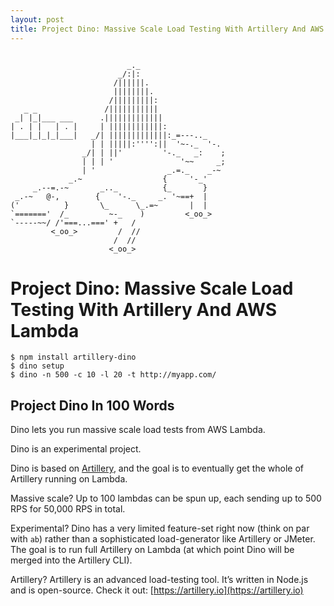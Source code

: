 ```yaml
---
layout: post
title: Project Dino: Massive Scale Load Testing With Artillery And AWS Lambda
---
```


```

                          _._
                        _/:|:
                       /||||||.
                       ||||||||.
                      /|||||||||:
   _ _               /|||||||||||
 _| |_|___ ___      .|||||||||||||
| . | |   | . |     | ||||||||||||:
|___|_|_|_|___|   _/| |||||||||||||:_=---.._
                  | | |||||:'''':||  '~-._  '-.
                _/| | ||'         '-._   _:    ;
                | | | '               '~~     _;
                | '                _.=._    _-~
             _.~                  {     '-_'
     _.--=.-~       _.._          {_       }
 _.-~   @-,        {    '-._     _. '~==+  |
('          }       \_      \_.=~       |  |
`======='  /_         ~-_    )         <_oo_>
`-----~~/ /'===...===' +   /
         <_oo_>         /  //
                       /  //
                      <_oo_>
```
# Project Dino: Massive Scale Load Testing With Artillery And AWS Lambda

```
$ npm install artillery-dino
$ dino setup
$ dino -n 500 -c 10 -l 20 -t http://myapp.com/
```

## Project Dino In 100 Words

Dino lets you run massive scale load tests from AWS Lambda.

Dino is an experimental project.

Dino is based on [Artillery](https://artillery.io), and the goal is to eventually get the whole of Artillery running on Lambda.

Massive scale? Up to 100 lambdas can be spun up, each sending up to 500 RPS for 50,000 RPS in total.

Experimental? Dino has a very limited feature-set right now (think on par with `ab`) rather than a sophisticated load-generator like Artillery or JMeter. The goal is to run full Artillery on Lambda (at which point Dino will be merged into the Artillery CLI).

Artillery? Artillery is an advanced load-testing tool. It’s written in Node.js and is open-source. Check it out: [https://artillery.io](https://artillery.io)
